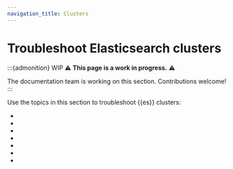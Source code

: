 ```yaml
---
navigation_title: Clusters
---
```


# Troubleshoot Elasticsearch clusters

:::{admonition} WIP
⚠️ **This page is a work in progress.** ⚠️

The documentation team is working on this section. Contributions welcome!
:::

Use the topics in this section to troubleshoot {{es}} clusters:

* [](/troubleshoot/elasticsearch/clusters.md)
* [](/troubleshoot/elasticsearch/troubleshooting-unstable-cluster.md)
* [](/troubleshoot/elasticsearch/troubleshooting-unbalanced-cluster.md)
* [](/troubleshoot/elasticsearch/elasticsearch-reference/remote-clusters.md)
* [](/troubleshoot/elasticsearch/diagnose-unassigned-shards.md)
* [](/troubleshoot/elasticsearch/troubleshooting-shards-capacity-issues.md)
* []()

